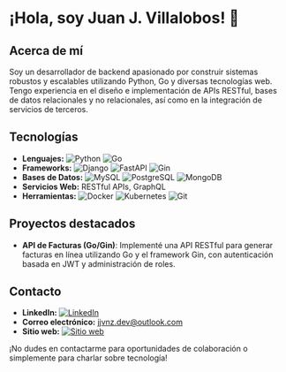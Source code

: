 # ¡Hola, soy Juan J. Villalobos! 👋

## Acerca de mí
Soy un desarrollador de backend apasionado por construir sistemas robustos y escalables utilizando Python, Go y diversas tecnologías web. Tengo experiencia en el diseño e implementación de APIs RESTful, bases de datos relacionales y no relacionales, así como en la integración de servicios de terceros.

## Tecnologías
- **Lenguajes:** ![Python](https://img.shields.io/badge/-Python-blue?style=flat-square&logo=python&logoColor=white) ![Go](https://img.shields.io/badge/-Go-00ADD8?style=flat-square&logo=go&logoColor=white)
- **Frameworks:** ![Django](https://img.shields.io/badge/-Django-darkgreen?style=flat-square&logo=django&logoColor=white) ![FastAPI](https://img.shields.io/badge/-FastAPI-green?style=flat-square&logo=fastapi&logoColor=white) ![Gin](https://img.shields.io/badge/-Gin-00ADD8?style=flat-square&logo=go&logoColor=white)
- **Bases de Datos:** ![MySQL](https://img.shields.io/badge/-MySQL-blue?style=flat-square&logo=mysql&logoColor=white) ![PostgreSQL](https://img.shields.io/badge/-PostgreSQL-blue?style=flat-square&logo=postgresql&logoColor=white) ![MongoDB](https://img.shields.io/badge/-MongoDB-green?style=flat-square&logo=mongodb&logoColor=white)
- **Servicios Web:** RESTful APIs, GraphQL
- **Herramientas:** ![Docker](https://img.shields.io/badge/-Docker-blue?style=flat-square&logo=docker&logoColor=white) ![Kubernetes](https://img.shields.io/badge/-Kubernetes-blue?style=flat-square&logo=kubernetes&logoColor=white) ![Git](https://img.shields.io/badge/-Git-black?style=flat-square&logo=git&logoColor=white)

## Proyectos destacados
- **API de Facturas (Go/Gin)**: Implementé una API RESTful para generar facturas en línea utilizando Go y el framework Gin, con autenticación basada en JWT y administración de roles.

## Contacto
- **LinkedIn:** [![LinkedIn](https://img.shields.io/badge/-Juan%20J.%20Villalobos-blue?style=flat-square&logo=linkedin&logoColor=white)](https://www.linkedin.com/in/jjvnz/)
- **Correo electrónico:** jjvnz.dev@outlook.com
- **Sitio web:** [![Sitio web](https://img.shields.io/badge/-jjvnz.github.io-black?style=flat-square&logo=github&logoColor=white)](https://www.jjvnz.github.io)

¡No dudes en contactarme para oportunidades de colaboración o simplemente para charlar sobre tecnología!
